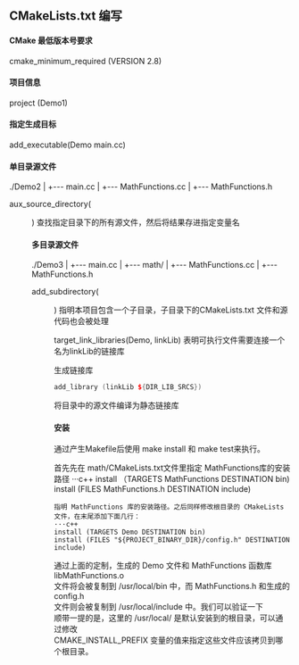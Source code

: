 ## CMakeLists.txt 编写

#### CMake 最低版本号要求
cmake_minimum_required (VERSION 2.8)

#### 项目信息
project (Demo1)

#### 指定生成目标
add_executable(Demo main.cc)


#### 单目录源文件
 ./Demo2
	|
	+--- main.cc
	|
	+--- MathFunctions.cc
	|
	+--- MathFunctions.h
	
aux_source_directory(<dir> <variable>)
查找指定目录下的所有源文件，然后将结果存进指定变量名

#### 多目录源文件
 ./Demo3
	|
	+--- main.cc
	|
	+--- math/
		 |
		 +--- MathFunctions.cc
		 |
		 +--- MathFunctions.h
		 
add_subdirectory(<dir>)
指明本项目包含一个子目录，子目录下的CMakeLists.txt 文件和源代码也会被处理

target_link_libraries(Demo, linkLib)
表明可执行文件需要连接一个名为linkLib的链接库

生成链接库
```c++
add_library (linkLib ${DIR_LIB_SRCS})
```
将目录中的源文件编译为静态链接库      


#### 安装
通过产生Makefile后使用 make install 和 make test来执行。

首先先在 math/CMakeLists.txt文件里指定 MathFunctions库的安装路径
···c++
install （TARGETS MathFunctions DESTINATION bin)
install (FILES MathFunctions.h DESTINATION include)
```
指明 MathFunctions 库的安装路径。之后同样修改根目录的 CMakeLists 文件，在末尾添加下面几行：
···c++
install (TARGETS Demo DESTINATION bin)
install (FILES "${PROJECT_BINARY_DIR}/config.h" DESTINATION include)
```
通过上面的定制，生成的 Demo 文件和 MathFunctions 函数库 libMathFunctions.o  
文件将会被复制到 /usr/local/bin 中，而 MathFunctions.h 和生成的 config.h  
文件则会被复制到 /usr/local/include 中。我们可以验证一下  
顺带一提的是，这里的 /usr/local/ 是默认安装到的根目录，可以通过修改   
CMAKE_INSTALL_PREFIX 变量的值来指定这些文件应该拷贝到哪个根目录。

